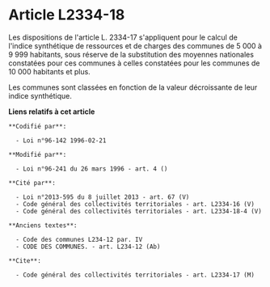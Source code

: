 # Article L2334-18

Les dispositions de l'article L. 2334-17 s'appliquent pour le calcul de l'indice synthétique de ressources et de charges des
communes de 5 000 à 9 999 habitants, sous réserve de la substitution des moyennes nationales constatées pour ces communes à
celles constatées pour les communes de 10 000 habitants et plus.

Les communes sont classées en fonction de la valeur décroissante de leur indice synthétique.

**Liens relatifs à cet article**

	**Codifié par**:

	  - Loi n°96-142 1996-02-21

	**Modifié par**:

	  - Loi n°96-241 du 26 mars 1996 - art. 4 ()

	**Cité par**:

	  - Loi n°2013-595 du 8 juillet 2013 - art. 67 (V)
	  - Code général des collectivités territoriales - art. L2334-16 (V)
	  - Code général des collectivités territoriales - art. L2334-18-4 (V)

	**Anciens textes**:

	  - Code des communes L234-12 par. IV
	  - CODE DES COMMUNES. - art. L234-12 (Ab)

	**Cite**:

	  - Code général des collectivités territoriales - art. L2334-17 (M)
